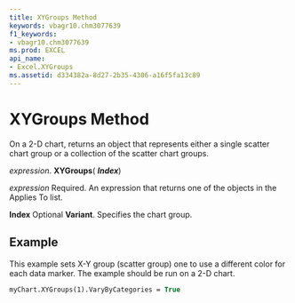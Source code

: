 ```yaml
---
title: XYGroups Method
keywords: vbagr10.chm3077639
f1_keywords:
- vbagr10.chm3077639
ms.prod: EXCEL
api_name:
- Excel.XYGroups
ms.assetid: d334382a-8d27-2b35-4306-a16f5fa13c89
---
```



# XYGroups Method

On a 2-D chart, returns an object that represents either a single scatter chart group or a collection of the scatter chart groups.

 _expression_. **XYGroups**( **_Index_**)

 _expression_ Required. An expression that returns one of the objects in the Applies To list.

 **Index** Optional **Variant**. Specifies the chart group.

## Example

This example sets X-Y group (scatter group) one to use a different color for each data marker. The example should be run on a 2-D chart.


```vb
myChart.XYGroups(1).VaryByCategories = True
```


